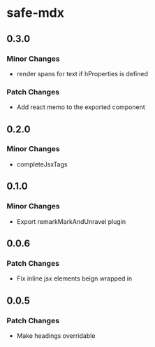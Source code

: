 # safe-mdx

## 0.3.0

### Minor Changes

-   render spans for text if hProperties is defined

### Patch Changes

-   Add react memo to the exported component

## 0.2.0

### Minor Changes

-   completeJsxTags

## 0.1.0

### Minor Changes

-   Export remarkMarkAndUnravel plugin

## 0.0.6

### Patch Changes

-   Fix inline jsx elements beign wrapped in <p/>

## 0.0.5

### Patch Changes

-   Make headings overridable
